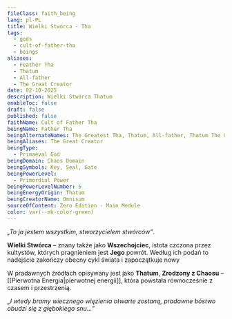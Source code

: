 ```yaml
---
fileClass: faith_being
lang: pl-PL
title: Wielki Stwórca - Tha
tags:
  - gods
  - cult-of-father-tha
  - beings
aliases:
  - Feather Tha
  - Thatum
  - All-father
  - The Great Creator
date: 02-10-2025
description: Wielki Stwórca Thatum
enableToc: false
draft: false
published: false
faithName: Cult of Father Tha
beingName: Father Tha
beingAlternateNames: The Greatest Tha, Thatum, All-father, Thatum The Chaosborn
beingAliases: The Great Creator
beingType:
  - Primaeval God
beingDomain: Chaos Domain
beingSymbols: Key, Seal, Gate
beingPowerLevel:
  - Primordial Power
beingPowerLevelNumber: 5
beingEnergyOrigin: Thatum
beingCreatorName: Omnisum
sourceOfContent: Zero Edition - Main Module
color: var(--mk-color-green)
---
```

*„To ja jestem wszystkim, stworzycielem stwórców”*.

**Wielki Stwórca** – znany także jako **Wszechojciec**, istota czczona przez kultystów, których pragnieniem jest **Jego** powrót. Według ich podań to nadejście zakończy obecny cykl świata i zapoczątkuje nowy

W pradawnych źródłach opisywany jest jako **Thatum**, **Zrodzony z Chaosu** – [[Pierwotna Energia|pierwotnej energii]], która powstała równocześnie z czasem i przestrzenią.

*„I wtedy bramy wiecznego więzienia otwarte zostaną, pradawne bóstwo obudzi się z głębokiego snu…”*